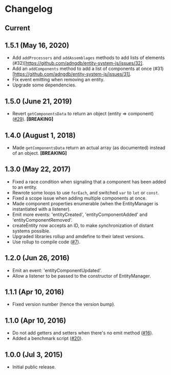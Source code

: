 # Changelog

## Current

## 1.5.1 (May 16, 2020)

- Add `addProcessors` and `addAssemblages` methods to add lists of elements (#32)[https://github.com/adngdb/entity-system-js/issues/32].
- Add an `addComponents` method to add a list of components at once (#31)[https://github.com/adngdb/entity-system-js/issues/31].
- Fix event emitting when removing an entity.
- Upgrade some dependencies.

## 1.5.0 (June 21, 2019)

- Revert `getComponentsData` to return an object (entity => component) ([#29](https://github.com/adngdb/entity-system-js/issues/29)). **[BREAKING]**

## 1.4.0 (August 1, 2018)

- Made `getComponentsData` return an actual array (as documented) instead of an object. **[BREAKING]**

## 1.3.0 (May 22, 2017)

- Fixed a race condition when signaling that a component has been added to an entity.
- Rewrote some loops to use `forEach`, and switched `var` to `let` or `const`.
- Fixed a scope issue when adding multiple components at once.
- Made component properties enumerable (when the EntityManager is instantiated with a listener).
- Emit more events: 'entityCreated', 'entityComponentAdded' and 'entityComponentRemoved'.
- createEntity now accepts an ID, to make synchronization of distant systems possible.
- Upgraded libraries rollup and amdefine to their latest versions.
- Use rollup to compile code ([#7](https://github.com/adngdb/entity-system-js/issues/7)).

## 1.2.0 (Jun 26, 2016)

- Emit an event: 'entityComponentUpdated'.
- Allow a listener to be passed to the constructor of EntityManager.

## 1.1.1 (Apr 10, 2016)

- Fixed version number (hence the version bump).

## 1.1.0 (Apr 10, 2016)

- Do not add getters and setters when there's no emit method ([#16](https://github.com/adngdb/entity-system-js/issues/16)).
- Added a benchmark script ([#20](https://github.com/adngdb/entity-system-js/pull/20)).

## 1.0.0 (Jul 3, 2015)

- Initial public release.
